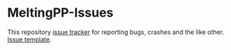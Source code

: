 # MeltingPP-Issues
This repository [issue tracker](https://github.com/Arkona-VS/MeltingPP-Issues/issues) for reporting bugs, crashes and the like other.
[Issue template](https://github.com/Arkona-VS/MeltingPP-Issues/issues/new?assignees=&labels=status%3A+new&projects=&template=bug_report.yml).
